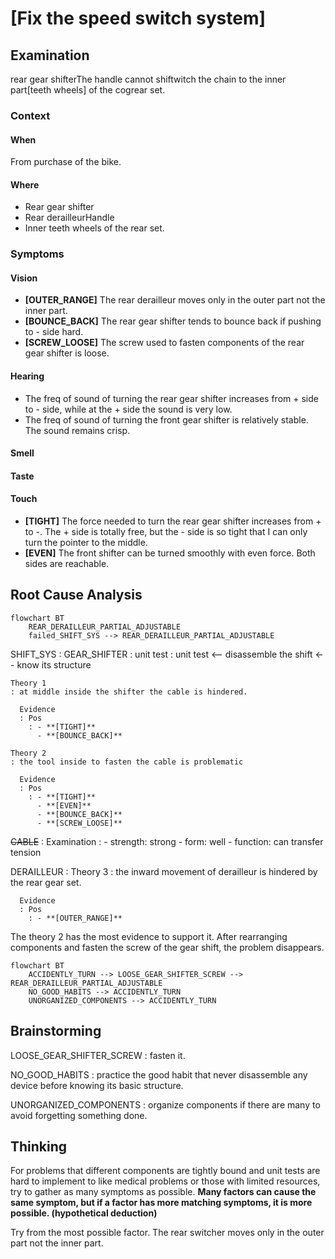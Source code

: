 # [Fix the speed switch system]
## Examination

rear gear shifterThe handle cannot shiftwitch the chain to the inner part[teeth wheels] of the cogrear set.
 
### Context
#### When
[Specification: year, season, daytime, after some events]: #
From purchase of the bike.

#### Where
[Localization]: #
- Rear gear shifter
- Rear derailleurHandle
- Inner teeth wheels of the rear set.

### Symptoms
[specification: location, time, degree]: #
[avoid biases]: #
[comparison between actuation and expectation]: #
[collect evidence used by hypothesis built in the root cause analysis phrase]: #

#### Vision  
- **[OUTER_RANGE]** The rear derailleur moves only in the outer part not the inner part.
- **[BOUNCE_BACK]** The rear gear shifter tends to bounce back if pushing to - side hard.
- **[SCREW_LOOSE]** The screw used to fasten components of the rear gear shifter is loose.
  
#### Hearing
- The freq of sound of turning the rear gear shifter increases from + side to - side, while at the + side the sound is very low.
- The freq of sound of turning the front gear shifter is relatively stable. The sound remains crisp.

#### Smell
#### Taste
#### Touch
- **[TIGHT]** The force needed to turn the rear gear shifter increases from + to -. The + side is totally free, but the - side is so tight that I can only turn the pointer to the middle.
- **[EVEN]** The front shifter can be turned smoothly with even force. Both sides are reachable.  
  
## Root Cause Analysis
[backward cause reasoning for general problems]: #
[recursive trouble shooting for engineering problems to an atomic level (build hypothesis, use evidence (examination  + unit tests))]: #
```mermaid
flowchart BT
	REAR_DERAILLEUR_PARTIAL_ADJUSTABLE
	failed_SHIFT_SYS --> REAR_DERAILLEUR_PARTIAL_ADJUSTABLE
```
SHIFT_SYS
: GEAR_SHIFTER
  : unit test
	: unit test <-- disassemble the shift <-- know its structure
	
    Theory 1
    : at middle inside the shifter the cable is hindered.
	  
	  Evidence
	  : Pos
	    : - **[TIGHT]**
	      - **[BOUNCE_BACK]**
	
	Theory 2
	: the tool inside to fasten the cable is problematic

	  Evidence
	  : Pos
	    : - **[TIGHT]**
	      - **[EVEN]**
	      - **[BOUNCE_BACK]**
	      - **[SCREW_LOOSE]**
		
		 
  ~~CABLE~~
  : Examination
    : - strength: strong
      - form: well
      - function: can transfer tension
    
  DERAILLEUR
  : Theory 3
    : the inward movement of derailleur is hindered by the rear gear set.
      
      Evidence
      : Pos
        : - **[OUTER_RANGE]**

The theory 2 has the most evidence to support it. After rearranging components and fasten the screw of the gear shift, the problem disappears.

```mermaid
flowchart BT
	ACCIDENTLY_TURN --> LOOSE_GEAR_SHIFTER_SCREW --> REAR_DERAILLEUR_PARTIAL_ADJUSTABLE
	NO_GOOD_HABITS --> ACCIDENTLY_TURN 
	UNORGANIZED_COMPONENTS --> ACCIDENTLY_TURN
```

## Brainstorming
[removal of touchable physical objects is applicable]: #
[replacement V.S repair. Localize the problem to an atomic level where fixing it components is more expensive than replacing it as a whole]: #
LOOSE_GEAR_SHIFTER_SCREW
: fasten it.

NO_GOOD_HABITS
: practice the good habit that never disassemble any device before knowing its basic structure.

UNORGANIZED_COMPONENTS
: organize components if there are many to avoid forgetting something done.
 
## Thinking
[Lessons learned from this experience]: #
For problems that different components are tightly bound and unit tests are hard to implement to like medical problems or those with limited resources, try to gather as many symptoms as possible. **Many factors can cause the same symptom, but if a factor has more matching symptoms, it is more possible. (hypothetical deduction)**

Try from the most possible factor.   The rear switcher moves only in the outer part not the inner part.
<!--stackedit_data:
eyJoaXN0b3J5IjpbLTE2MTg1OTY5MTUsMTc3MjYyOTc2LDE0ND
Y0OTk2MDFdfQ==
-->